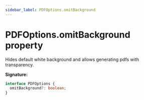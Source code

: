 ```yaml
---
sidebar_label: PDFOptions.omitBackground
---
```


# PDFOptions.omitBackground property

Hides default white background and allows generating pdfs with transparency.

**Signature:**

```typescript
interface PDFOptions {
  omitBackground?: boolean;
}
```
